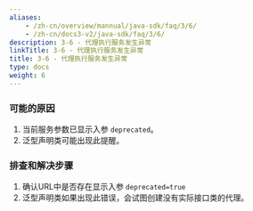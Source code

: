 ```yaml
---
aliases:
    - /zh-cn/overview/mannual/java-sdk/faq/3/6/
    - /zh-cn/docs3-v2/java-sdk/faq/3/6/
description: 3-6 - 代理执行服务发生异常
linkTitle: 3-6 - 代理执行服务发生异常
title: 3-6 - 代理执行服务发生异常
type: docs
weight: 6
---
```







### 可能的原因

1. 当前服务参数已显示入参 `deprecated`。
2. 泛型声明类可能出现此提醒。

### 排查和解决步骤

1. 确认URL中是否存在显示入参 `deprecated=true`
2. 泛型声明类如果出现此错误，会试图创建没有实际接口类的代理。